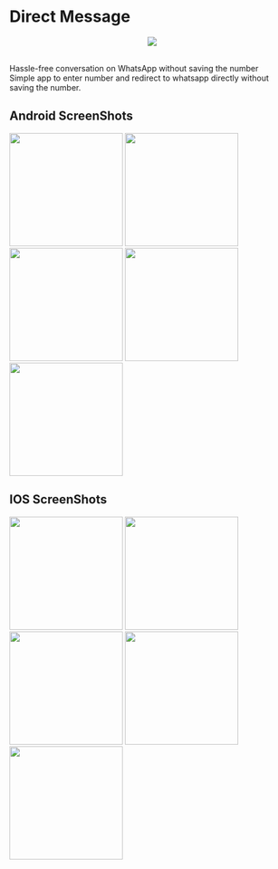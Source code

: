 # Direct Message
<p align="center">
  <img src="https://github.com/yashas-hm/Direct-Message/blob/master/images/Android/Feature%20Graphic.jpg">
</p>
<br>
Hassle-free conversation on WhatsApp without saving the number<br>
Simple app to enter number and redirect to whatsapp directly without saving the number.<br>

## Android ScreenShots
<p>
<img src="https://github.com/yashas-hm/Direct-Message/blob/master/images/Android/1.png" width=200/>
<img src="https://github.com/yashas-hm/Direct-Message/blob/master/images/Android/2.png" width=200/>
<img src="https://github.com/yashas-hm/Direct-Message/blob/master/images/Android/3.png" width=200/>
<img src="https://github.com/yashas-hm/Direct-Message/blob/master/images/Android/4.png" width=200/>
<img src="https://github.com/yashas-hm/Direct-Message/blob/master/images/Android/5.png" width=200/>
</p>

## IOS ScreenShots
<p>
<img src="https://github.com/yashas-hm/Easy-WhatsApp-Flutter/blob/master/images/IOS/1.png" width=200/>
<img src="https://github.com/yashas-hm/Easy-WhatsApp-Flutter/blob/master/images/IOS/2.png" width=200/>
<img src="https://github.com/yashas-hm/Easy-WhatsApp-Flutter/blob/master/images/IOS/3.png" width=200/>
<img src="https://github.com/yashas-hm/Easy-WhatsApp-Flutter/blob/master/images/IOS/4.png" width=200/>
<img src="https://github.com/yashas-hm/Easy-WhatsApp-Flutter/blob/master/images/IOS/5.png" width=200/>
</p>
